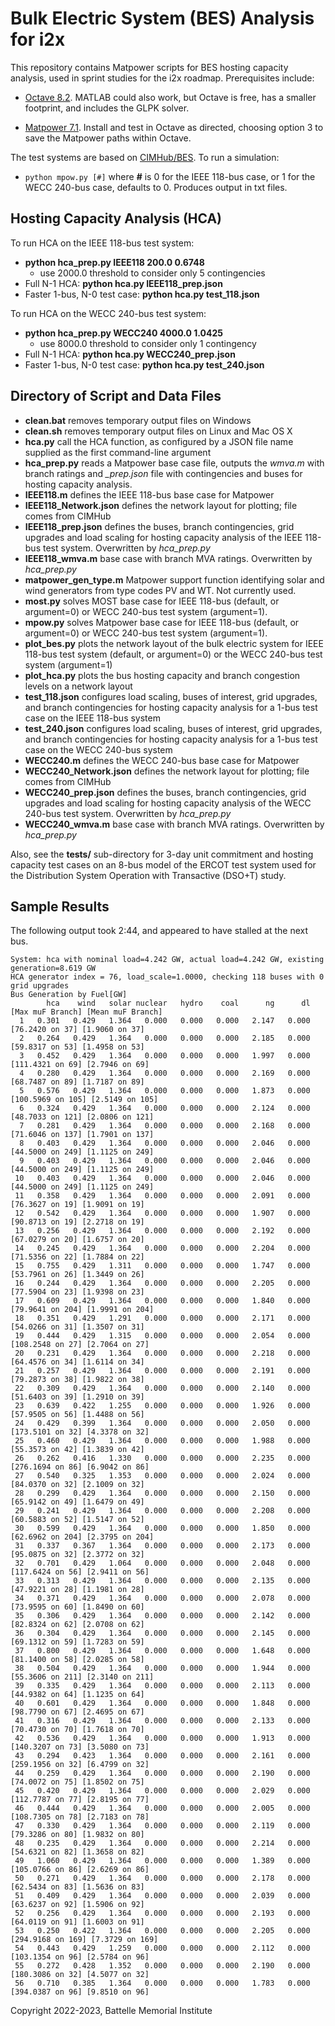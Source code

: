 # Bulk Electric System (BES) Analysis for i2x 

This repository contains Matpower scripts for BES hosting
capacity analysis, used in sprint studies for the i2x roadmap.
Prerequisites include: 
 
- [Octave 8.2](https://octave.org/download). MATLAB could also work, but Octave is free, has a smaller footprint, and includes the GLPK solver.

- [Matpower 7.1](https://matpower.org/). Install and test in Octave as directed, choosing option 3 to save the Matpower paths within Octave.

The test systems are based on [CIMHub/BES](https://github.com/GRIDAPPSD/CIMHub/blob/feature/SETO/BES). To run a simulation:

- `python mpow.py [#]` where **#** is 0 for the IEEE 118-bus case, or 1 for the WECC 240-bus case, defaults to 0. Produces output in txt files.

## Hosting Capacity Analysis (HCA)

To run HCA on the IEEE 118-bus test system:

- **python hca\_prep.py IEEE118 200.0 0.6748**
    - use 2000.0 threshold to consider only 5 contingencies
- Full N-1 HCA: **python hca.py IEEE118\_prep.json**
- Faster 1-bus, N-0 test case: **python hca.py test\_118.json**

To run HCA on the WECC 240-bus test system:

- **python hca\_prep.py WECC240 4000.0 1.0425**
    - use 8000.0 threshold to consider only 1 contingency
- Full N-1 HCA: **python hca.py WECC240\_prep.json**
- Faster 1-bus, N-0 test case: **python hca.py test\_240.json**

## Directory of Script and Data Files

- **clean.bat** removes temporary output files on Windows
- **clean.sh** removes temporary output files on Linux and Mac OS X
- **hca.py** call the HCA function, as configured by a JSON file name supplied as the first command-line argument
- **hca\_prep.py** reads a Matpower base case file, outputs the *wmva.m* with branch ratings and *\_prep.json* file with contingencies and buses for hosting capacity analysis.
- **IEEE118.m** defines the IEEE 118-bus base case for Matpower
- **IEEE118\_Network.json** defines the network layout for plotting; file comes from CIMHub
- **IEEE118\_prep.json** defines the buses, branch contingencies, grid upgrades and load scaling for hosting capacity analysis of the IEEE 118-bus test system.  Overwritten by *hca\_prep.py*
- **IEEE118\_wmva.m** base case with branch MVA ratings. Overwritten by *hca\_prep.py*
- **matpower\_gen\_type.m** Matpower support function identifying solar and wind generators from type codes PV and WT. Not currently used.
- **most.py** solves MOST base case for IEEE 118-bus (default, or argument=0) or WECC 240-bus test system (argument=1).
- **mpow.py** solves Matpower base case for IEEE 118-bus (default, or argument=0) or WECC 240-bus test system (argument=1).
- **plot\_bes.py** plots the network layout of the bulk electric system for IEEE 118-bus test system (default, or argument=0) or the WECC 240-bus test system (argument=1)
- **plot\_hca.py** plots the bus hosting capacity and branch congestion levels on a network layout
- **test\_118.json** configures load scaling, buses of interest, grid upgrades, and branch contingencies for hosting capacity analysis for a 1-bus test case on the IEEE 118-bus system
- **test\_240.json** configures load scaling, buses of interest, grid upgrades, and branch contingencies for hosting capacity analysis for a 1-bus test case on the WECC 240-bus system
- **WECC240.m** defines the WECC 240-bus base case for Matpower
- **WECC240\_Network.json** defines the network layout for plotting; file comes from CIMHub
- **WECC240\_prep.json** defines the buses, branch contingencies, grid upgrades and load scaling for hosting capacity analysis of the WECC 240-bus test system.  Overwritten by *hca\_prep.py*
- **WECC240\_wmva.m** base case with branch MVA ratings. Overwritten by *hca\_prep.py*

Also, see the **tests/** sub-directory for 3-day unit commitment and hosting
capacity test cases on an 8-bus model of the ERCOT test system used for
the Distribution System Operation with Transactive (DSO+T) study.

## Sample Results

The following output took 2:44, and appeared to have stalled at the next bus.

```
System: hca with nominal load=4.242 GW, actual load=4.242 GW, existing generation=8.619 GW
HCA generator index = 76, load_scale=1.0000, checking 118 buses with 0 grid upgrades
Bus Generation by Fuel[GW]
        hca    wind   solar nuclear   hydro    coal      ng      dl  [Max muF Branch] [Mean muF Branch]
  1   0.301   0.429   1.364   0.000   0.000   0.000   2.147   0.000  [76.2420 on 37] [1.9060 on 37]
  2   0.264   0.429   1.364   0.000   0.000   0.000   2.185   0.000  [59.8317 on 53] [1.4958 on 53]
  3   0.452   0.429   1.364   0.000   0.000   0.000   1.997   0.000  [111.4321 on 69] [2.7946 on 69]
  4   0.280   0.429   1.364   0.000   0.000   0.000   2.169   0.000  [68.7487 on 89] [1.7187 on 89]
  5   0.576   0.429   1.364   0.000   0.000   0.000   1.873   0.000  [100.5969 on 105] [2.5149 on 105]
  6   0.324   0.429   1.364   0.000   0.000   0.000   2.124   0.000  [48.7033 on 121] [2.0806 on 121]
  7   0.281   0.429   1.364   0.000   0.000   0.000   2.168   0.000  [71.6046 on 137] [1.7901 on 137]
  8   0.403   0.429   1.364   0.000   0.000   0.000   2.046   0.000  [44.5000 on 249] [1.1125 on 249]
  9   0.403   0.429   1.364   0.000   0.000   0.000   2.046   0.000  [44.5000 on 249] [1.1125 on 249]
 10   0.403   0.429   1.364   0.000   0.000   0.000   2.046   0.000  [44.5000 on 249] [1.1125 on 249]
 11   0.358   0.429   1.364   0.000   0.000   0.000   2.091   0.000  [76.3627 on 19] [1.9091 on 19]
 12   0.542   0.429   1.364   0.000   0.000   0.000   1.907   0.000  [90.8713 on 19] [2.2718 on 19]
 13   0.256   0.429   1.364   0.000   0.000   0.000   2.192   0.000  [67.0279 on 20] [1.6757 on 20]
 14   0.245   0.429   1.364   0.000   0.000   0.000   2.204   0.000  [71.5356 on 22] [1.7884 on 22]
 15   0.755   0.429   1.311   0.000   0.000   0.000   1.747   0.000  [53.7961 on 26] [1.3449 on 26]
 16   0.244   0.429   1.364   0.000   0.000   0.000   2.205   0.000  [77.5904 on 23] [1.9398 on 23]
 17   0.609   0.429   1.364   0.000   0.000   0.000   1.840   0.000  [79.9641 on 204] [1.9991 on 204]
 18   0.351   0.429   1.291   0.000   0.000   0.000   2.171   0.000  [54.0266 on 31] [1.3507 on 31]
 19   0.444   0.429   1.315   0.000   0.000   0.000   2.054   0.000  [108.2548 on 27] [2.7064 on 27]
 20   0.231   0.429   1.364   0.000   0.000   0.000   2.218   0.000  [64.4576 on 34] [1.6114 on 34]
 21   0.257   0.429   1.364   0.000   0.000   0.000   2.191   0.000  [79.2873 on 38] [1.9822 on 38]
 22   0.309   0.429   1.364   0.000   0.000   0.000   2.140   0.000  [51.6403 on 39] [1.2910 on 39]
 23   0.639   0.422   1.255   0.000   0.000   0.000   1.926   0.000  [57.9505 on 56] [1.4488 on 56]
 24   0.429   0.399   1.364   0.000   0.000   0.000   2.050   0.000  [173.5101 on 32] [4.3378 on 32]
 25   0.460   0.429   1.364   0.000   0.000   0.000   1.988   0.000  [55.3573 on 42] [1.3839 on 42]
 26   0.262   0.416   1.330   0.000   0.000   0.000   2.235   0.000  [276.1694 on 86] [6.9042 on 86]
 27   0.540   0.325   1.353   0.000   0.000   0.000   2.024   0.000  [84.0370 on 32] [2.1009 on 32]
 28   0.299   0.429   1.364   0.000   0.000   0.000   2.150   0.000  [65.9142 on 49] [1.6479 on 49]
 29   0.241   0.429   1.364   0.000   0.000   0.000   2.208   0.000  [60.5883 on 52] [1.5147 on 52]
 30   0.599   0.429   1.364   0.000   0.000   0.000   1.850   0.000  [62.6962 on 204] [2.3795 on 204]
 31   0.337   0.367   1.364   0.000   0.000   0.000   2.173   0.000  [95.0875 on 32] [2.3772 on 32]
 32   0.701   0.429   1.064   0.000   0.000   0.000   2.048   0.000  [117.6424 on 56] [2.9411 on 56]
 33   0.313   0.429   1.364   0.000   0.000   0.000   2.135   0.000  [47.9221 on 28] [1.1981 on 28]
 34   0.371   0.429   1.364   0.000   0.000   0.000   2.078   0.000  [73.9595 on 60] [1.8490 on 60]
 35   0.306   0.429   1.364   0.000   0.000   0.000   2.142   0.000  [82.8324 on 62] [2.0708 on 62]
 36   0.304   0.429   1.364   0.000   0.000   0.000   2.145   0.000  [69.1312 on 59] [1.7283 on 59]
 37   0.800   0.429   1.364   0.000   0.000   0.000   1.648   0.000  [81.1400 on 58] [2.0285 on 58]
 38   0.504   0.429   1.364   0.000   0.000   0.000   1.944   0.000  [55.3606 on 211] [2.3140 on 211]
 39   0.335   0.429   1.364   0.000   0.000   0.000   2.113   0.000  [44.9382 on 64] [1.1235 on 64]
 40   0.601   0.429   1.364   0.000   0.000   0.000   1.848   0.000  [98.7790 on 67] [2.4695 on 67]
 41   0.316   0.429   1.364   0.000   0.000   0.000   2.133   0.000  [70.4730 on 70] [1.7618 on 70]
 42   0.536   0.429   1.364   0.000   0.000   0.000   1.913   0.000  [140.3207 on 73] [3.5080 on 73]
 43   0.294   0.423   1.364   0.000   0.000   0.000   2.161   0.000  [259.1956 on 32] [6.4799 on 32]
 44   0.259   0.429   1.364   0.000   0.000   0.000   2.190   0.000  [74.0072 on 75] [1.8502 on 75]
 45   0.420   0.429   1.364   0.000   0.000   0.000   2.029   0.000  [112.7787 on 77] [2.8195 on 77]
 46   0.444   0.429   1.364   0.000   0.000   0.000   2.005   0.000  [108.7305 on 78] [2.7183 on 78]
 47   0.330   0.429   1.364   0.000   0.000   0.000   2.119   0.000  [79.3286 on 80] [1.9832 on 80]
 48   0.235   0.429   1.364   0.000   0.000   0.000   2.214   0.000  [54.6321 on 82] [1.3658 on 82]
 49   1.060   0.429   1.364   0.000   0.000   0.000   1.389   0.000  [105.0766 on 86] [2.6269 on 86]
 50   0.271   0.429   1.364   0.000   0.000   0.000   2.178   0.000  [62.5434 on 83] [1.5636 on 83]
 51   0.409   0.429   1.364   0.000   0.000   0.000   2.039   0.000  [63.6237 on 92] [1.5906 on 92]
 52   0.256   0.429   1.364   0.000   0.000   0.000   2.193   0.000  [64.0119 on 91] [1.6003 on 91]
 53   0.250   0.422   1.364   0.000   0.000   0.000   2.205   0.000  [294.9168 on 169] [7.3729 on 169]
 54   0.443   0.429   1.259   0.000   0.000   0.000   2.112   0.000  [103.1354 on 96] [2.5784 on 96]
 55   0.272   0.428   1.352   0.000   0.000   0.000   2.190   0.000  [180.3086 on 32] [4.5077 on 32]
 56   0.710   0.385   1.364   0.000   0.000   0.000   1.783   0.000  [394.0387 on 96] [9.8510 on 96]
```

Copyright 2022-2023, Battelle Memorial Institute

